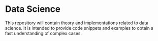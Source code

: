 # Data Science
This repository will contain theory and implementations related to data science. It is intended to provide code snippets and examples to obtain a fast understanding of complex cases. 
